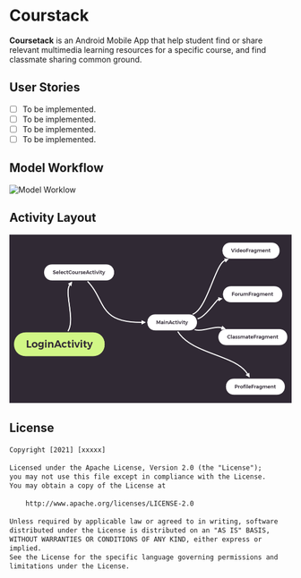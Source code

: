 # Courstack
**Coursetack** is an Android Mobile App that help student find or share relevant multimedia learning resources for a specific course, and find classmate sharing common ground.

## User Stories

- [ ] To be implemented.
- [ ] To be implemented.
- [ ] To be implemented.
- [ ] To be implemented.

## Model Workflow
<img src='Model Worklow.png' title='Model Worklow' width='' alt='Model Worklow' />

## Activity Layout
<img src='Activity Layout.png' title='Activity Layout' width='' alt='Activity Layout' />

## License

    Copyright [2021] [xxxxx]

    Licensed under the Apache License, Version 2.0 (the "License");
    you may not use this file except in compliance with the License.
    You may obtain a copy of the License at

        http://www.apache.org/licenses/LICENSE-2.0

    Unless required by applicable law or agreed to in writing, software
    distributed under the License is distributed on an "AS IS" BASIS,
    WITHOUT WARRANTIES OR CONDITIONS OF ANY KIND, either express or implied.
    See the License for the specific language governing permissions and
    limitations under the License.

